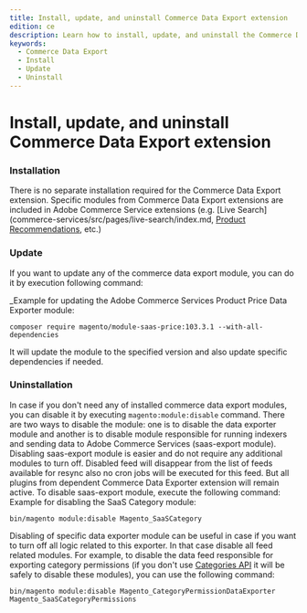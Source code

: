 ```yaml
---
title: Install, update, and uninstall Commerce Data Export extension
edition: ce
description: Learn how to install, update, and uninstall the Commerce Data Export extension.
keywords:
  - Commerce Data Export
  - Install
  - Update
  - Uninstall
---
```

# Install, update, and uninstall Commerce Data Export extension

### Installation
There is no separate installation required for the Commerce Data Export extension. Specific modules from Commerce Data Export extensions are included in Adobe Commerce Service extensions (e.g. [Live Search](commerce-services/src/pages/live-search/index.md, [Product Recommendations](commerce-services/src/pages/product-recommendations/index.md), etc.)

### Update
If you want to update any of the commerce data export module, you can do it by execution following command:

_Example for updating the Adobe Commerce Services Product Price Data Exporter module:
```shell script
composer require magento/module-saas-price:103.3.1 --with-all-dependencies 
```
It will update the module to the specified version and also update specific dependencies if needed.

### Uninstallation
In case if you don't need any of installed commerce data export modules, you can disable it by executing `magento:module:disable` command.
There are two ways to disable the module: one is to disable the data exporter module and another is to disable module responsible for running indexers and sending data to Adobe Commerce Services (saas-export module).
Disabling saas-export module is easier and do not require any additional modules to turn off. Disabled feed will disappear from the list of feeds available for resync also no cron jobs will be executed for this feed. But all plugins from dependent Commerce Data Exporter extension will remain active. To disable saas-export module, execute the following command:
Example for disabling the SaaS Category module:
```shell script
bin/magento module:disable Magento_SaaSCategory
```
Disabling of specific data exporter module can be useful in case if you want to turn off all logic related to this exporter. In that case disable all feed related modules.
For example, to disable the data feed responsible for exporting category permissions (if you don't use [Categories API](https://developer.adobe.com/commerce/services/graphql/catalog-service/categories/) it will be safely to disable these modules), you can use the following command:
```shell script
bin/magento module:disable Magento_CategoryPermissionDataExporter Magento_SaaSCategoryPermissions
```
